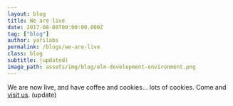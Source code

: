 ```yaml
---
layout: blog
title: We are live
date: 2017-08-08T00:00:00.000Z
tag: ["blog"]
author: yarilabs
permalink: /blogs/we-are-live
class: blog
subtitle: (updated)
image_path: assets/img/blog/elm-development-environment.png
---
```

We are now live, and have coffee and cookies... lots of cookies. Come and [visit us](/about/contact). (update)
